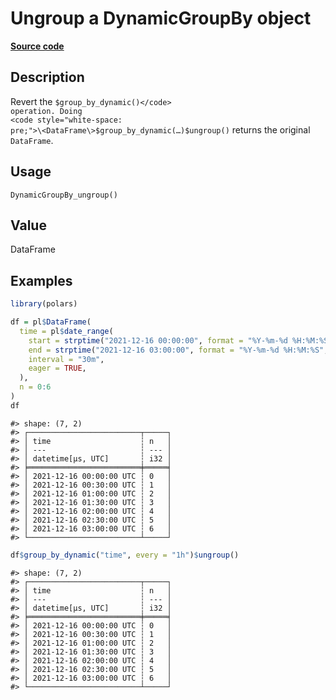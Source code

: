 

# Ungroup a DynamicGroupBy object

[**Source code**](https://github.com/pola-rs/r-polars/tree/main/R/group_by_dynamic.R#L130)

## Description

Revert the <code style="white-space: pre;">$group_by_dynamic()</code>
operation. Doing
<code style="white-space: pre;">\<DataFrame\>$group_by_dynamic(…)$ungroup()</code>
returns the original <code>DataFrame</code>.

## Usage

<pre><code class='language-R'>DynamicGroupBy_ungroup()
</code></pre>

## Value

DataFrame

## Examples

``` r
library(polars)

df = pl$DataFrame(
  time = pl$date_range(
    start = strptime("2021-12-16 00:00:00", format = "%Y-%m-%d %H:%M:%S", tz = "UTC"),
    end = strptime("2021-12-16 03:00:00", format = "%Y-%m-%d %H:%M:%S", tz = "UTC"),
    interval = "30m",
    eager = TRUE,
  ),
  n = 0:6
)
df
```

    #> shape: (7, 2)
    #> ┌─────────────────────────┬─────┐
    #> │ time                    ┆ n   │
    #> │ ---                     ┆ --- │
    #> │ datetime[μs, UTC]       ┆ i32 │
    #> ╞═════════════════════════╪═════╡
    #> │ 2021-12-16 00:00:00 UTC ┆ 0   │
    #> │ 2021-12-16 00:30:00 UTC ┆ 1   │
    #> │ 2021-12-16 01:00:00 UTC ┆ 2   │
    #> │ 2021-12-16 01:30:00 UTC ┆ 3   │
    #> │ 2021-12-16 02:00:00 UTC ┆ 4   │
    #> │ 2021-12-16 02:30:00 UTC ┆ 5   │
    #> │ 2021-12-16 03:00:00 UTC ┆ 6   │
    #> └─────────────────────────┴─────┘

``` r
df$group_by_dynamic("time", every = "1h")$ungroup()
```

    #> shape: (7, 2)
    #> ┌─────────────────────────┬─────┐
    #> │ time                    ┆ n   │
    #> │ ---                     ┆ --- │
    #> │ datetime[μs, UTC]       ┆ i32 │
    #> ╞═════════════════════════╪═════╡
    #> │ 2021-12-16 00:00:00 UTC ┆ 0   │
    #> │ 2021-12-16 00:30:00 UTC ┆ 1   │
    #> │ 2021-12-16 01:00:00 UTC ┆ 2   │
    #> │ 2021-12-16 01:30:00 UTC ┆ 3   │
    #> │ 2021-12-16 02:00:00 UTC ┆ 4   │
    #> │ 2021-12-16 02:30:00 UTC ┆ 5   │
    #> │ 2021-12-16 03:00:00 UTC ┆ 6   │
    #> └─────────────────────────┴─────┘
